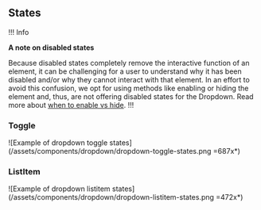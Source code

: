 ## States

!!! Info

**A note on disabled states** 

Because disabled states completely remove the interactive function of an element, it can be challenging for a user to understand why it has been disabled and/or why they cannot interact with that element. In an effort to avoid this confusion, we opt for using methods like enabling or hiding the element and, thus, are not offering disabled states for the Dropdown. Read more about [when to enable vs hide](https://docs.google.com/document/d/1fqsXjjPnz5HK2NcY1buh5RcI5S6XCgQwfr8GP3kClv0/edit#heading=h.52ub6bvbvcb7).
!!!

### Toggle

![Example of dropdown toggle states](/assets/components/dropdown/dropdown-toggle-states.png =687x*)

### ListItem

![Example of dropdown listitem states](/assets/components/dropdown/dropdown-listitem-states.png =472x*)
